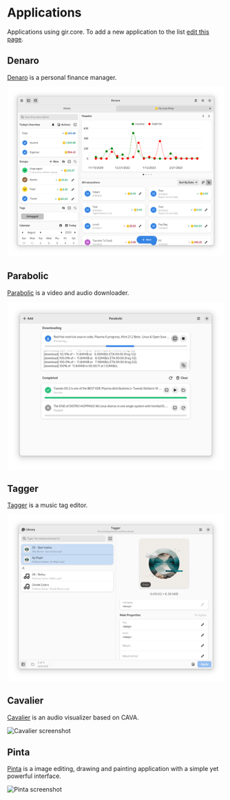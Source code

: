 # Applications

Applications using gir.core. To add a new application to the list [edit this page](https://github.com/gircore/gir.core/edit/main/docs/docs/apps.md).

## Denaro
[Denaro](https://github.com/NickvisionApps/Denaro) is a personal finance manager.

![Denaro screenshot](https://raw.githubusercontent.com/NickvisionApps/Denaro/main/NickvisionMoney.GNOME/Screenshots/OpenAccount.png)

## Parabolic
[Parabolic](https://github.com/NickvisionApps/Parabolic) is a video and audio downloader.

![Parabolic screenshot](https://raw.githubusercontent.com/NickvisionApps/Parabolic/main/NickvisionTubeConverter.GNOME/Screenshots/Light.png)

## Tagger
[Tagger](https://github.com/NickvisionApps/Tagger) is a music tag editor.

![Tagger screenshot](https://raw.githubusercontent.com/NickvisionApps/Tagger/main/NickvisionTagger.GNOME/Screenshots/Editing.png)

## Cavalier

[Cavalier](https://github.com/NickvisionApps/Cavalier) is an audio visualizer based on CAVA.

![Cavalier screenshot](https://raw.githubusercontent.com/NickvisionApps/Cavalier/main/NickvisionCavalier.GNOME/Screenshots/Bars.png)

## Pinta

[Pinta](https://www.pinta-project.com/) is a image editing, drawing and painting application with a simple yet powerful interface.

![Pinta screenshot](https://github.com/user-attachments/assets/05afe053-1105-4665-b285-6c769a70c1a1)
